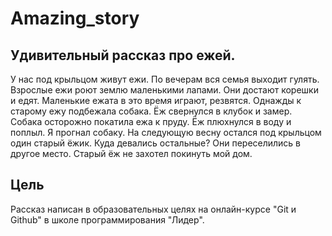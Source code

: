 # Amazing_story

## Удивительный рассказ про ежей.

У нас под крыльцом живут ежи. По вечерам вся семья выходит гулять. Взрослые ежи роют землю маленькими лапами. Они достают корешки и едят. Маленькие ежата в это время играют, резвятся.
Однажды к старому ежу подбежала собака. Ёж свернулся в клубок и замер. Собака осторожно покатила ежа к пруду. Ёж плюхнулся в воду и поплыл. Я прогнал собаку. На следующую весну остался под крыльцом один старый ёжик. Куда девались остальные? Они переселились в другое место. Старый ёж не захотел покинуть мой дом.


## Цель
Рассказ написан в образовательных целях на онлайн-курсе "Git и Github" в школе программирования "Лидер".
